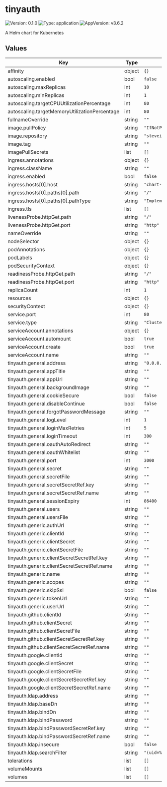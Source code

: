 # tinyauth

![Version: 0.1.0](https://img.shields.io/badge/Version-0.1.0-informational?style=flat-square) ![Type: application](https://img.shields.io/badge/Type-application-informational?style=flat-square) ![AppVersion: v3.6.2](https://img.shields.io/badge/AppVersion-v3.6.2-informational?style=flat-square)

A Helm chart for Kubernetes

## Values

| Key | Type | Default | Description |
|-----|------|---------|-------------|
| affinity | object | `{}` |  |
| autoscaling.enabled | bool | `false` |  |
| autoscaling.maxReplicas | int | `10` |  |
| autoscaling.minReplicas | int | `1` |  |
| autoscaling.targetCPUUtilizationPercentage | int | `80` |  |
| autoscaling.targetMemoryUtilizationPercentage | int | `80` |  |
| fullnameOverride | string | `""` |  |
| image.pullPolicy | string | `"IfNotPresent"` |  |
| image.repository | string | `"steveiliop56/tinyauth"` |  |
| image.tag | string | `""` |  |
| imagePullSecrets | list | `[]` |  |
| ingress.annotations | object | `{}` |  |
| ingress.className | string | `""` |  |
| ingress.enabled | bool | `false` |  |
| ingress.hosts[0].host | string | `"chart-example.local"` |  |
| ingress.hosts[0].paths[0].path | string | `"/"` |  |
| ingress.hosts[0].paths[0].pathType | string | `"ImplementationSpecific"` |  |
| ingress.tls | list | `[]` |  |
| livenessProbe.httpGet.path | string | `"/"` |  |
| livenessProbe.httpGet.port | string | `"http"` |  |
| nameOverride | string | `""` |  |
| nodeSelector | object | `{}` |  |
| podAnnotations | object | `{}` |  |
| podLabels | object | `{}` |  |
| podSecurityContext | object | `{}` |  |
| readinessProbe.httpGet.path | string | `"/"` |  |
| readinessProbe.httpGet.port | string | `"http"` |  |
| replicaCount | int | `1` |  |
| resources | object | `{}` |  |
| securityContext | object | `{}` |  |
| service.port | int | `80` |  |
| service.type | string | `"ClusterIP"` |  |
| serviceAccount.annotations | object | `{}` |  |
| serviceAccount.automount | bool | `true` |  |
| serviceAccount.create | bool | `true` |  |
| serviceAccount.name | string | `""` |  |
| tinyauth.general.address | string | `"0.0.0.0"` |  |
| tinyauth.general.appTitle | string | `""` |  |
| tinyauth.general.appUrl | string | `""` |  |
| tinyauth.general.backgroundImage | string | `""` |  |
| tinyauth.general.cookieSecure | bool | `false` |  |
| tinyauth.general.disableContinue | bool | `false` |  |
| tinyauth.general.forgotPasswordMessage | string | `""` |  |
| tinyauth.general.logLevel | int | `1` |  |
| tinyauth.general.loginMaxRetries | int | `5` |  |
| tinyauth.general.loginTimeout | int | `300` |  |
| tinyauth.general.oauthAutoRedirect | string | `""` |  |
| tinyauth.general.oauthWhitelist | string | `""` |  |
| tinyauth.general.port | int | `3000` |  |
| tinyauth.general.secret | string | `""` |  |
| tinyauth.general.secretFile | string | `""` |  |
| tinyauth.general.secretSecretRef.key | string | `""` |  |
| tinyauth.general.secretSecretRef.name | string | `""` |  |
| tinyauth.general.sessionExpiry | int | `86400` |  |
| tinyauth.general.users | string | `""` |  |
| tinyauth.general.usersFile | string | `""` |  |
| tinyauth.generic.authUrl | string | `""` |  |
| tinyauth.generic.clientId | string | `""` |  |
| tinyauth.generic.clientSecret | string | `""` |  |
| tinyauth.generic.clientSecretFile | string | `""` |  |
| tinyauth.generic.clientSecretSecretRef.key | string | `""` |  |
| tinyauth.generic.clientSecretSecretRef.name | string | `""` |  |
| tinyauth.generic.name | string | `""` |  |
| tinyauth.generic.scopes | string | `""` |  |
| tinyauth.generic.skipSsl | bool | `false` |  |
| tinyauth.generic.tokenUrl | string | `""` |  |
| tinyauth.generic.userUrl | string | `""` |  |
| tinyauth.github.clientId | string | `""` |  |
| tinyauth.github.clientSecret | string | `""` |  |
| tinyauth.github.clientSecretFile | string | `""` |  |
| tinyauth.github.clientSecretSecretRef.key | string | `""` |  |
| tinyauth.github.clientSecretSecretRef.name | string | `""` |  |
| tinyauth.google.clientId | string | `""` |  |
| tinyauth.google.clientSecret | string | `""` |  |
| tinyauth.google.clientSecretFile | string | `""` |  |
| tinyauth.google.clientSecretSecretRef.key | string | `""` |  |
| tinyauth.google.clientSecretSecretRef.name | string | `""` |  |
| tinyauth.ldap.address | string | `""` |  |
| tinyauth.ldap.baseDn | string | `""` |  |
| tinyauth.ldap.bindDn | string | `""` |  |
| tinyauth.ldap.bindPassword | string | `""` |  |
| tinyauth.ldap.bindPasswordSecretRef.key | string | `""` |  |
| tinyauth.ldap.bindPasswordSecretRef.name | string | `""` |  |
| tinyauth.ldap.insecure | bool | `false` |  |
| tinyauth.ldap.searchFilter | string | `"(uid=%s)"` |  |
| tolerations | list | `[]` |  |
| volumeMounts | list | `[]` |  |
| volumes | list | `[]` |  |

